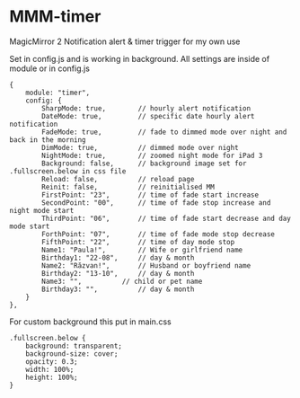 # MMM-timer
MagicMirror 2 Notification alert & timer trigger for my own use

Set in config.js and is working in background.
All settings are inside of module or in config.js

	{
		module: "timer",
		config: {
			SharpMode: true,		// hourly alert notification
			DateMode: true,			// specific date hourly alert notification
			FadeMode: true,			// fade to dimmed mode over night and back in the morning
			DimMode: true,			// dimmed mode over night
			NightMode: true,		// zoomed night mode for iPad 3
			Background: false,		// background image set for .fullscreen.below in css file
			Reload: false,			// reload page
			Reinit: false,			// reinitialised MM
			FirstPoint: "23",		// time of fade start increase
			SecondPoint: "00",		// time of fade stop increase and night mode start
			ThirdPoint: "06",		// time of fade start decrease and day mode start
			ForthPoint: "07",		// time of fade mode stop decrease
			FifthPoint: "22",		// time of day mode stop
			Name1: "Paula!",		// Wife or girlfriend name
			Birthday1: "22-08",		// day & month
			Name2: "Răzvan!",		// Husband or boyfriend name
			Birthday2: "13-10",		// day & month
			Name3: "",			// child or pet name
			Birthday3: "",			// day & month
		}
	},
	
For custom background this put in main.css
	
	.fullscreen.below {
		background: transparent;
		background-size: cover;
		opacity: 0.3;
		width: 100%;
		height: 100%;
	}
